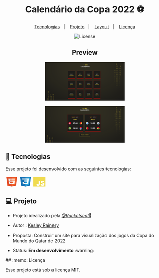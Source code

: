 <h1 align="center"> Calendário da Copa 2022 ⚽</h1>
<p align="center">
  <a href="#-tecnologias">Tecnologias</a>&nbsp;&nbsp;&nbsp;|&nbsp;&nbsp;&nbsp;
  <a href="#-projeto">Projeto</a>&nbsp;&nbsp;&nbsp;|&nbsp;&nbsp;&nbsp;
  <a href="#-layout">Layout</a>&nbsp;&nbsp;&nbsp;|&nbsp;&nbsp;&nbsp;
  <a href="#memo-licença">Licença</a>
</p>
<p align="center">
  <img alt="License" src="https://img.shields.io/static/v1?label=license&message=MIT&color=49AA26&labelColor=000000">
</p>
<div>
<h2 align="center"> Preview </h2>
  <p align="center"><img height="50%" width="50%" src="./.github/preview1.jpg"></p>
  <p align="center"> <img height="50%" width="50%"  src="./.github/preview2.jpg"> </p>
  
</div>
    
   ## 🚀 Tecnologias
   <p>Esse projeto foi desenvolvido com as seguintes tecnologias:<br><br>
    <img  alt="HTML" height="30" width="40" src="https://raw.githubusercontent.com/devicons/devicon/master/icons/html5/html5-original.svg">
    <img alt="CSS" height="30" width="40" src="https://raw.githubusercontent.com/devicons/devicon/master/icons/css3/css3-original.svg">
    <img alt="Js" height="30" width="40"src="https://raw.githubusercontent.com/devicons/devicon/master/icons/javascript/javascript-plain.svg"></p>
 
## 💻 Projeto
<div>
  <ul>
    <li><p>Projeto idealizado pela <i><a href="https://github.com/Rocketseat">@Rocketseat</a></i>🚀 </p></li>
    <li>Autor : <a href="https://github.com/BerserKess">Kesley Rainery</a></p></li>
    <li><p>Proposta: Construir um site para visualização dos jogos da Copa do Mundo do Qatar de 2022</p></li>
    <li><p>Status: <b>Em desenvolvimento</b> :warning:</p></li>
   </ul>
   
</div>
## :memo: Licença

Esse projeto está sob a licença MIT.


